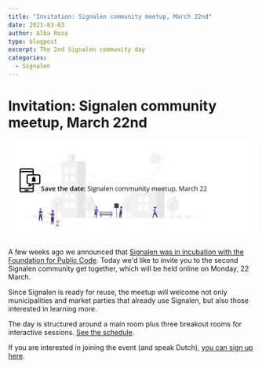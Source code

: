 ```yaml
---
title: "Invitation: Signalen community meetup, March 22nd"
date: 2021-03-03
author: Alba Roza
type: blogpost
excerpt: The 2nd Signalen community day
categories:
  - Signalen
---
```


# Invitation: Signalen community meetup, March 22nd

![Invitation: Signalen invitation community meetup](/assets/Signalen-banner-EN.png)

A few weeks ago we announced that [Signalen was in incubation with the Foundation for Public Code]((/_posts/2021-02-04-signalen-is-in-incubation.md)). Today we'd like to invite you to the second Signalen community get together, which will be held online on Monday, 22 March.

Since Signalen is ready for reuse, the meetup will welcome not only municipalities and market parties that already use Signalen, but also those interested in learning more.

The day is structured around a main room plus three breakout rooms for interactive sessions. [See the schedule](https://eventyay.com/e/12fbd0dc/schedule).

If you are interested in joining the event (and speak Dutch), [you can sign up here](https://eventyay.com/e/12fbd0dc).
